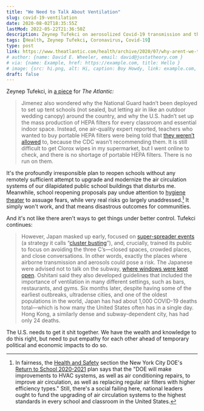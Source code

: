 ```yaml
---
title: "We Need to Talk About Ventilation"
slug: covid-19-ventilation
date: 2020-08-02T18:35:55Z
lastMod: 2022-05-22T21:36:50Z
description: Zeynep Tufekci on aerosolized Covid-19 transmission and the need for ventilation.
tags: [Health, Zeynep Tufekci, Coronavirus, Covid-19]
type: post
link: https://www.theatlantic.com/health/archive/2020/07/why-arent-we-talking-more-about-airborne-transmission/614737/
# author: {name: David E. Wheeler, email: david@justatheory.com }
# via: {name: Example, href: https://example.com, title: Hello }
# image: {src: hi.png, alt: Hi, caption: Boy Howdy, link: example.com, title: Hi }
draft: false
---
```


Zeynep Tufekci, in [a piece] for *The Atlantic:*

> Jimenez also wondered why the National Guard hadn’t been deployed to set up
> tent schools (not sealed, but letting air in like an outdoor wedding canopy)
> around the country, and why the U.S. hadn’t set up the mass production of HEPA
> filters for every classroom and essential indoor space. Instead, one
> air-quality expert reported, teachers who wanted to buy portable HEPA filters
> were being told that [they weren’t allowed] to, because the CDC wasn’t
> recommending them. It is still difficult to get Clorox wipes in my
> supermarket, but I went online to check, and there is no shortage of portable
> HEPA filters. There is no run on them.

It's the profoundly irresponsible plan to reopen schools without any remotely
sufficient attempt to upgrade and modernize the air circulation systems of our
dilapidated public school buildings that disturbs me. Meanwhile, school
reopening proposals pay undue attention to [hygiene theater] to assuage fears,
while very real risks go largely unaddressed.[^nyc-doe-better] It simply won't
work, and that means disastrous outcomes for communities.

And it's not like there aren't ways to get things under better control. Tufekci
continues:

> However, Japan masked up early, focused on [super-spreader events] (a strategy
> it calls “[cluster busting]”), and, crucially, trained its public to focus on
> avoiding the three C’s—closed spaces, crowded places, and close conversations.
> In other words, exactly the places where airborne transmission and aerosols
> could pose a risk. The Japanese were advised not to talk on the subway, [where
> windows were kept open]. Oshitani said they also developed guidelines that
> included the importance of ventilation in many different settings, such as
> bars, restaurants, and gyms. Six months later, despite having some of the
> earliest outbreaks, ultradense cities, and one of the oldest populations in
> the world, Japan has had about 1,000 COVID-19 deaths total—which is how many
> the United States often has in a single day. Hong Kong, a similarly dense and
> subway-dependent city, has had only 24 deaths.

The U.S. needs to get it shit together. We have the wealth and knowledge to do
this right, but need to put empathy for each other ahead of temporary political
and economic impacts to do so.

  [^nyc-doe-better]: In fairness, the [Health and Safety] section the New York
  City DOE's [Return to School 2020-2021] plan says that the "DOE will make
  improvements to HVAC systems, as well as air conditioning repairs, to improve
  air circulation, as well as replacing regular air filters with higher
  efficiency types." Still, there's a social failing here, national leaders
  ought to fund the upgrading of air circulation systems to the highest
  standards in every school and classroom in the United States.

  [a piece]: https://www.theatlantic.com/health/archive/2020/07/why-arent-we-talking-more-about-airborne-transmission/614737/
    "We Need to Talk About Ventilation"
  [they weren’t allowed]: https://twitter.com/Poppendieck/status/1286300608836907009
  [hygiene theater]: https://www.theatlantic.com/ideas/archive/2020/07/scourge-hygiene-theater/614599/
    "Hygiene Theater Is a Huge Waste of Time"
  [super-spreader events]: https://pubmed.ncbi.nlm.nih.gov/32611985/
    "Cluster-based approach to Coronavirus Disease 2019 (COVID-19) response in Japan-February-April 2020"
  [cluster busting]: https://www.wsj.com/articles/how-japan-beat-coronavirus-without-lockdowns-11594163172
    "How Japan Beat Coronavirus Without Lockdowns"
  [where windows were kept open]:
    https://www.cbsnews.com/news/coronavirus-japan-has-long-accepted-covids-airborne-spread-and-scientists-say-ventilation-is-key/
    "Japan has long accepted COVID's airborne spread, and scientists say ventilation is key"
  [Health and Safety]: https://web.archive.org/web/20200717104323/https://www.schools.nyc.gov/school-year-20-21/return-to-school-2020/health-and-safety
  [Return to School 2020-2021]: https://web.archive.org/web/20200709171600/https://www.schools.nyc.gov/school-year-20-21/return-to-school-2020